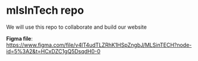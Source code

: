 # mlsInTech repo

We will use this repo to collaborate and build our website

**Figma file**: https://www.figma.com/file/v4lT4udTLZRhK1HSpZngbJ/MLSinTECH?node-id=5%3A2&t=HCxDZC1gQ5DsqdH0-0
